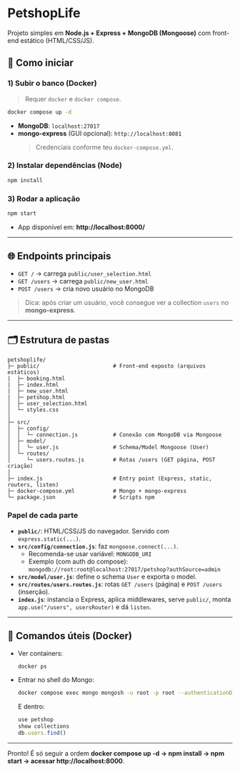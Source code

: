 # PetshopLife

Projeto simples em **Node.js + Express + MongoDB (Mongoose)** com front-end estático (HTML/CSS/JS).

## 🚀 Como iniciar

### 1) Subir o banco (Docker)
> Requer `docker` e `docker compose`.

```bash
docker compose up -d
```

- **MongoDB**: `localhost:27017`
- **mongo-express** (GUI opcional): `http://localhost:8081`  
  > Credenciais conforme teu `docker-compose.yml`.

### 2) Instalar dependências (Node)
```bash
npm install
```

### 3) Rodar a aplicação
```bash
npm start
```

- App disponível em: **http://localhost:8000/**

---

## 🌐 Endpoints principais

- `GET /` → carrega `public/user_selection.html`
- `GET /users` → carrega `public/new_user.html`
- `POST /users` → cria novo usuário no MongoDB

> Dica: após criar um usuário, você consegue ver a collection `users` no **mongo-express**.

---

## 🗂️ Estrutura de pastas

```
petshoplife/
├─ public/                       # Front-end exposto (arquivos estáticos)
|  ├─ booking.html
|  ├─ index.html
|  ├─ new_user.html
|  ├─ petshop.html
│  ├─ user_selection.html
│  └─ styles.css
│
├─ src/
│  ├─ config/
│  │  └─ connection.js           # Conexão com MongoDB via Mongoose
│  ├─ model/
│  │  └─ user.js                 # Schema/Model Mongoose (User)
│  └─ routes/
│     └─ users.routes.js         # Rotas /users (GET página, POST criação)
│
├─ index.js                      # Entry point (Express, static, routers, listen)
├─ docker-compose.yml            # Mongo + mongo-express
└─ package.json                  # Scripts npm
```

### Papel de cada parte

- **`public/`**: HTML/CSS/JS do navegador. Servido com `express.static(...)`.
- **`src/config/connection.js`**: faz `mongoose.connect(...)`.  
  - Recomenda-se usar variável: `MONGODB_URI`
  - Exemplo (com auth do compose):  
    `mongodb://root:root@localhost:27017/petshop?authSource=admin`
- **`src/model/user.js`**: define o schema `User` e exporta o model.
- **`src/routes/users.routes.js`**: rotas `GET /users` (página) e `POST /users` (inserção).
- **`index.js`**: instancia o Express, aplica middlewares, serve `public/`, monta `app.use("/users", usersRouter)` e dá `listen`.

---

## 🧰 Comandos úteis (Docker)

- Ver containers:
  ```bash
  docker ps
  ```
- Entrar no shell do Mongo:
  ```bash
  docker compose exec mongo mongosh -u root -p root --authenticationDatabase admin
  ```
  E dentro:
  ```javascript
  use petshop
  show collections
  db.users.find()
  ```

---

Pronto! É só seguir a ordem **docker compose up -d → npm install → npm start → acessar http://localhost:8000**.
